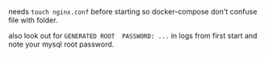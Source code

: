 needs `touch nginx.conf` before starting so docker-compose don't confuse file with folder.

also look out for `GENERATED ROOT 
PASSWORD: ...` in logs from first start 
and note your mysql root password.

